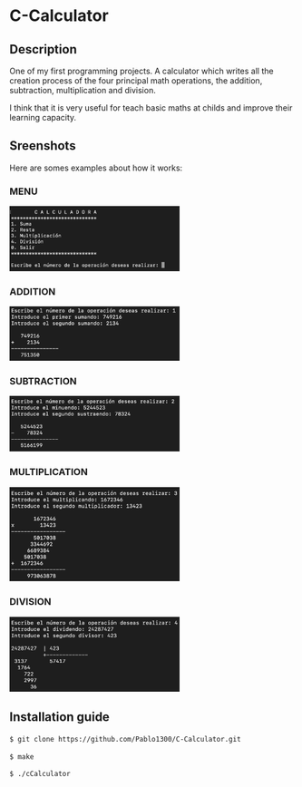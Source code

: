# C-Calculator

## Description 
One of my first programming projects.
A calculator which writes all the creation process of the four principal math operations, the addition, subtraction, multiplication and division.

I think that it is very useful for teach basic maths at childs and improve their learning capacity.

## Sreenshots
Here are somes examples about how it works:

### MENU
<img src=/Screenshots/MENU.png width="300"/>

### ADDITION
<img src=/Screenshots/SUM.png width="300"/> 

### SUBTRACTION
<img src=/Screenshots/REST.png width="300"/> 

### MULTIPLICATION
<img src=/Screenshots/MULT.png width="300"/>

### DIVISION
<img src=/Screenshots/DIV.png width="300"/>

## Installation guide

```bash
$ git clone https://github.com/Pablo1300/C-Calculator.git
```

```bash 
$ make
```

```bash
$ ./cCalculator
```
